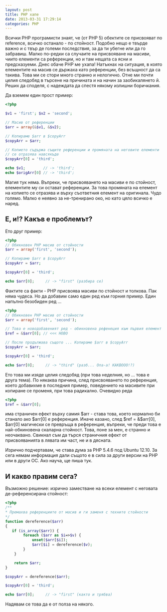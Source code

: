 ```yaml
---
layout: post
title: PHP хапе
date: 2013-03-31 17:29:14
categories: PHP
---
```


Всички PHP програмисти знаят, че (от PHP 5) обектите се присвояват по reference, всичко останало - по стойност. Подобно
нещо е твърде важно и с твър де големи последствия, за да ти убегне или да го забравиш. Малко по-редки са случаите на
присвояване на масиви, чиито елементи са референции, но и там нещата са ясни и предсказуеми. Днес обаче PHP ме ухапа!
Натъкнах на ситуация, в която елементите на масив се държаха като референции, без всъщност да са такива. Това ми се
стори много странно и нелогично. Отне ми почти целия следобяд в търсене на причината и на начин за заобикалянето й.
Реших да споделя, с надеждата да спестя някому излишни боричкания.

<!-- MORE -->

Да вземем един прост пример:

```php
<?php

$v1 = 'first'; $v2 = 'second';

// Масив от референции
$arr = array(&$v1, &$v2);

// Копираме $arr в $copyArr
$copyArr = $arr;

// Копието съдържа същите референции и промяната на неговите елементи
// се отразява навсякъде
$copyArr[0] = 'third';

echo $v1;        // -> 'third';
echo $origArr[0] // -> 'third';
```

Магия тук няма. Въпреки, че присвояването на масиви е по стойност, елементите му си остават референции. За това
промяната на елемент на копието се отразява и върху съответния елемент на оригинала. Чудо голямо. Малко е неявно за
не-тренирано око, но като цяло всичко е наред.

## Е, и!? Какъв е проблемът?
Ето друг пример:

```php
<?php
// Обикновен PHP масив от стойности
$arr = array('first', 'second');

// Копираме $arr в $copyArr
$copyArr = $arr;

$copyArr[0] = 'third';

echo $arr[0];     // -> "first" (разбира се)
```

Фактите са факти - PHP присвоява масиви по стойност и толкова. Пак няма чудеса. Но да добавим само един ред към горния
пример. Един напълно безобиден ред …

```php
<?php
// Обикновен PHP масив от стойности
$arr = array('first', 'second');

// Това е новодобавеният ред - обикновена рефенеция към първия елемент
$ref = &$arr[0]; // <<< НОВО

// После продължава същото ... Копираме $arr в $copyArr
$copyArr = $arr;

$copyArr[0] = 'third';

echo $arr[0];     // -> "third" (разб... Опа-а! КАКВООО!?)
```

Ето това ми изяде целия следобяд (при това неделния, но … това е друга тема). По някаква причина, след присвояването по
референция, което добавихме в последния пример, поведението на масивите при копиране се променя, при това радикално.
Очевидно реда

```php
<?php
$ref = &$arr[0];
```
има страничен ефект върху самия $arr - става това, което нормално би станало ако $arr[0] е референция. Иначе казано,
след $ref = &$arr[0], $arr[0] магически се превръща в референция, въпреки, че преди това е най-обкиновена скаларна
стойност. Това, поне за мен, е странно и неочаквано. Свикнал съм да търся страничния ефект от присвояванията в лявата им
част, не и в дясната.

Изрично подчертавам, че става дума за PHP 5.4.6 под Ubuntu 12.10. За сега нямам информация дали същото е в сила за други
версии на PHP или в други ОС. Ако науча, ще пиша тук.

## И какво правим сега?
Възможно решение: изрично заместване на всеки елемент с неговата де-референсирана стойност:

```php
<?php
/**
* Премахва референциите от масив и ги заменя с техните стойности
*/
function dereference($arr)
{
   if (is_array($arr)) {
        foreach ($arr as $i=>$v) {
            unset($arr[$i]);
            $arr[$i] = dereference($v);
        }
    }

    return $arr;
}

$copyArr = dereference($arr);

$copyArr[0] = 'third';

echo $arr[0];     // -> "first" (както и трябва)
```
Надявам се това да е от полза на някого.